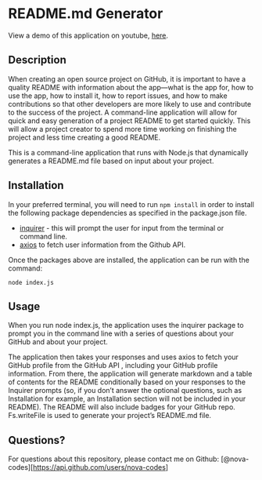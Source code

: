 
  # README.md Generator

  View a demo of this application on youtube, [here](https://youtu.be/DK6bFY-h6Ig). 

  ## Description
  When creating an open source project on GitHub, it is important to have a quality README with information about the app—what is the app for, how to use the app, how to install it, how to report issues, and how to make contributions so that other developers are more likely to use and contribute to the success of the project. A command-line application will allow for quick and easy generation of a project README to get started quickly. This will allow a project creator to spend more time working on finishing the project and less time creating a good README.

  This is a command-line application that runs with Node.js that dynamically generates a README.md file based on input about your project.

  ## Installation
  In your preferred terminal, you will need to run `npm install` in order to install the following package dependencies as specified in the package.json file.

  * [inquirer](https://www.npmjs.com/package/inquirer) - this will prompt the user for input from the terminal or command line.
  * [axios](https://www.npmjs.com/package/axios) to fetch user information from the Github API.

  Once the packages above are installed, the application can be run with the command:

  `node index.js`

  ## Usage
  When you run node index.js, the application uses the inquirer package to prompt you in the command line with a series of questions about your GitHub and about your project.

  The application then takes your responses and uses axios to fetch your GitHub profile from the GitHub API , including your GitHub profile information. From there, the application will generate markdown and a table of contents for the README conditionally based on your responses to the Inquirer prompts (so, if you don’t answer the optional questions, such as Installation for example, an Installation section will not be included in your README). The README will also include badges for your GitHub repo. Fs.writeFile is used to generate your project’s README.md file.

  ## Questions?
  For questions about this repository, please contact me on Github: [@nova-codes][https://api.github.com/users/nova-codes]


